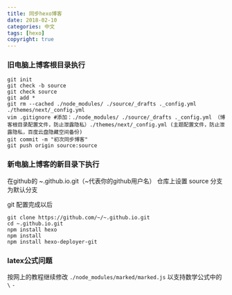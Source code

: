 ```yaml
---
title: 同步hexo博客
date: 2018-02-10
categories: 中文
tags: [hexo]
copyright: true
---
```


### 旧电脑上博客根目录执行
```shell
git init
git check -b source
git check source
git add *
git rm --cached ./node_modules/ ./source/_drafts ._config.yml ./themes/next/_config.yml
vim .gitignore #添加：./node_modules/ ./source/_drafts ._config.yml （博客根目录配置文件，防止泄露隐私）./themes/next/_config.yml (主题配置文件，防止泄露隐私，百度云盘隐藏空间备份)
git commit -m "初次同步博客"
git push origin source:source
```
### 新电脑上博客的新目录下执行

在github的 ~.github.io.git（~代表你的github用户名） 仓库上设置 source 分支为默认分支

git 配置完成以后
```shell
git clone https://github.com/~/~.github.io.git
cd ~.github.io.git
npm install hexo
npm install
npm install hexo-deployer-git
```
### latex公式问题 
按网上的教程继续修改 `./node_modules/marked/marked.js` 以支持数学公式中的 `\` `-` 